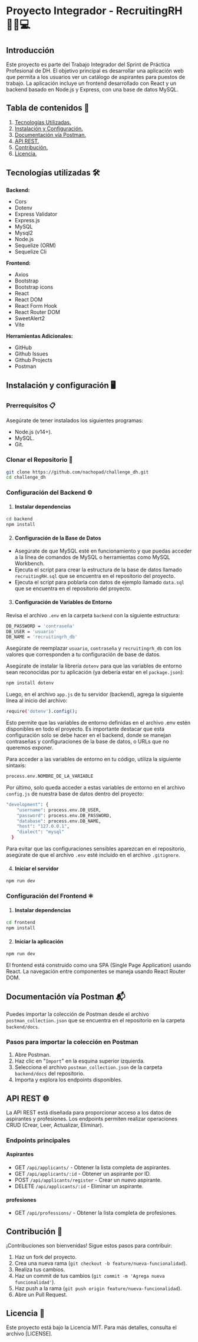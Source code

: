 
# Proyecto Integrador - RecruitingRH 🧑‍💼💻

## Introducción

Este proyecto es parte del Trabajo Integrador del Sprint de Práctica Profesional de DH. El objetivo principal es desarrollar una aplicación web que permita a los usuarios ver un catálogo de aspirantes para puestos de trabajo. La aplicación incluye un frontend desarrollado con React y un backend basado en Node.js y Express, con una base de datos MySQL.

## Tabla de contenidos 📑

1. [Tecnologías Utilizadas.](#tecnologías-utilizadas)
2. [Instalación y Configuración.](#instalación-y-configuración)
3. [Documentación vía Postman.](#documentación-vía-postman)
4. [API REST.](#api-rest)
5. [Contribución.](#contribución)
6. [Licencia.](#licencia)

## Tecnologías utilizadas 🛠️

**Backend:**
- Cors
- Dotenv
- Express Validator
- Express.js
- MySQL
- Mysql2
- Node.js
- Sequelize (ORM)
- Sequelize Cli

**Frontend:**
  - Axios
  - Bootstrap
  - Bootstrap icons
  - React
  - React DOM
  - React Form Hook
  - React Router DOM
  - SweetAlert2
  - Vite

**Herramientas Adicionales:**
  - GitHub
  - Github Issues
  - Github Projects
  - Postman
  
## Instalación y configuración 🖥️

### Prerrequisitos 📋

Asegúrate de tener instalados los siguientes programas:
- Node.js (v14+).
- MySQL.
- Git.

### Clonar el Repositorio 🔄

```bash
git clone https://github.com/nachopad/challenge_dh.git
cd challenge_dh
```

### Configuración del Backend ⚙️

1. #### Instalar dependencias

```bash
cd backend
npm install
```

2. #### Configuración de la Base de Datos
- Asegúrate de que MySQL esté en funcionamiento y que puedas acceder a la línea de comandos de MySQL o herramientas como MySQL Workbench.
- Ejecuta el script para crear la estructura de la base de datos llamado `recruitingRH.sql` que se encuentra en el repositorio del proyecto.
- Ejecuta el script para poblarla con datos de ejemplo llamado `data.sql` que se encuentra en el repositorio del proyecto.

3. #### Configuración de Variables de Entorno

Revisa el archivo `.env` en la carpeta `backend` con la siguiente estructura:
```bash
DB_PASSWORD = 'contraseña'
DB_USER = 'usuario'
DB_NAME = 'recruitingrh_db'
```
Asegúrate de reemplazar `usuario`, `contraseña` y `recruitingrh_db` con los valores que corresponden a tu configuración de base de datos.

Asegúrate de instalar la librería `dotenv` para que las variables de entorno sean reconocidas por tu aplicación (ya debería estar en el `package.json`):
```bash
npm install dotenv
```

Luego, en el archivo `app.js` de tu servidor (backend), agrega la siguiente línea al inicio del archivo:
```bash
require('dotenv').config();
```

Esto permite que las variables de entorno definidas en el archivo .env estén disponibles en todo el proyecto. Es importante destacar que esta configuración solo se debe hacer en el backend, donde se manejan contraseñas y configuraciones de la base de datos, o URLs que no queremos exponer.

Para acceder a las variables de entorno en tu código, utiliza la siguiente sintaxis:

```bash
process.env.NOMBRE_DE_LA_VARIABLE
```

Por último, solo queda acceder a estas variables de entorno en el archivo `config.js` de nuestra base de datos dentro del proyecto:

```bash
"development": {
    "username": process.env.DB_USER,
    "password": process.env.DB_PASSWORD,
    "database": process.env.DB_NAME,
    "host": "127.0.0.1",
    "dialect": "mysql"
  }
```

Para evitar que las configuraciones sensibles aparezcan en el repositorio, asegúrate de que el archivo `.env` esté incluido en el archivo `.gitignore`.

4. #### Iniciar el servidor
```bash
npm run dev
```

### Configuración del Frontend ⚛️

1. #### Instalar dependencias
```bash
cd frontend
npm install
```

2. #### Iniciar la aplicación
```bash
npm run dev
```

El frontend está construido como una SPA (Single Page Application) usando React. La navegación entre componentes se maneja usando React Router DOM.

## Documentación vía Postman 📬

Puedes importar la colección de Postman desde el archivo `postman_collection.json` que se encuentra en el repositorio en la carpeta `backend/docs`.

### Pasos para importar la colección en Postman

1. Abre Postman.
2. Haz clic en "`Import`" en la esquina superior izquierda.
3. Selecciona el archivo `postman_collection.json` de la carpeta `backend/docs` del repositorio.
4. Importa y explora los endpoints disponibles.

## API REST 🌐

La API REST está diseñada para proporcionar acceso a los datos de aspirantes y profesiones. Los endpoints permiten realizar operaciones CRUD (Crear, Leer, Actualizar, Eliminar).

### Endpoints principales

#### Aspirantes
- GET `/api/applicants/` - Obtener la lista completa de aspirantes.
- GET `/api/applicants/:id` - Obtener un aspirante por ID.
- POST `/api/applicants/register` - Crear un nuevo aspirante.
- DELETE `/api/applicants/:id` - Eliminar un aspirante.

#### profesiones
- GET `/api/professions/` - Obtener la lista completa de profesiones.

## Contribución 🤝

¡Contribuciones son bienvenidas! Sigue estos pasos para contribuir:

1. Haz un fork del proyecto.
2. Crea una nueva rama (`git checkout -b feature/nueva-funcionalidad`).
3. Realiza tus cambios.
4. Haz un commit de tus cambios (`git commit -m 'Agrega nueva funcionalidad'`).
5. Haz push a la rama (`git push origin feature/nueva-funcionalidad`).
6. Abre un Pull Request.

## Licencia 📄

Este proyecto está bajo la Licencia MIT. Para más detalles, consulta el archivo [LICENSE].